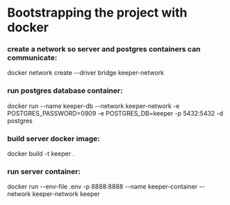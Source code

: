 # Bootstrapping the project with docker

### create a network so server and postgres containers can communicate:

docker network create --driver bridge keeper-network

### run postgres database container:

docker run --name keeper-db --network keeper-network -e POSTGRES_PASSWORD=0909 -e POSTGRES_DB=keeper -p 5432:5432 -d postgres

### build server docker image:

docker build -t keeper .

### run server container:

docker run --env-file .env -p 8888:8888 --name keeper-container --network keeper-network keeper
